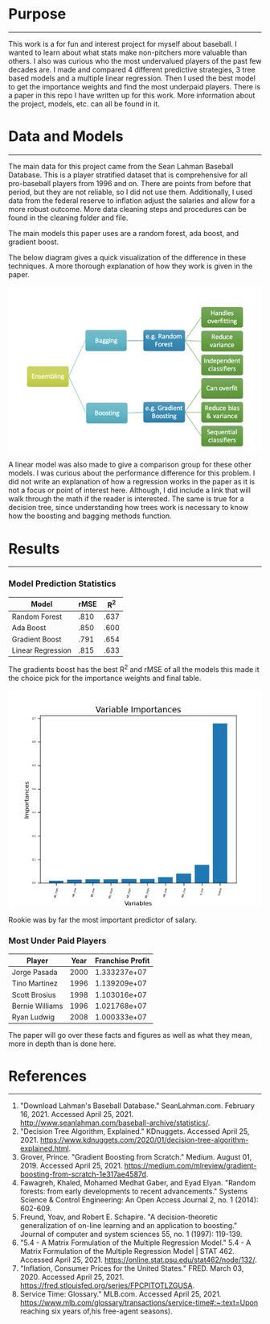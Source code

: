 # Purpose

---

This work is a for fun and interest project for myself about baseball. I wanted to learn about what stats make non-pitchers 
more valuable than others. I also was curious who the most undervalued players of the past few decades are. I made and 
compared 4 different predictive strategies, 3 tree based models and a multiple linear regression. Then I used
the best model to get the importance weights and find the most underpaid players. There is a paper in this repo I have written up for this work.
More information about the project, models, etc. can all be found in it. 



# Data and Models

---

The main data for this project came from the Sean Lahman Baseball Database. This is a player stratified dataset that 
is comprehensive for all pro-baseball players from 1996 and on. There are points from before that period, but they are 
not reliable, so I did not use them. Additionally, I used data from the federal reserve to inflation adjust the salaries and 
allow for a more robust outcome. More data cleaning steps and procedures can be found in the cleaning folder and file. 

The main models this paper uses are a random forest, ada boost, and gradient boost. 

The below diagram gives a quick visualization of the difference in these techniques. A more thorough explanation of how
they work is given in the paper. 

![img_2.png](images/boost_bag.png)

A linear model was also made to give a comparison group for these other models. I was curious about the performance
difference for this problem. I did not write an explanation of how a regression works in the paper as it is not a focus
or point of interest here. Although, I did include a link that will walk through the math if the reader is interested. 
The same is true for a decision tree, since understanding how trees work is necessary to know how the boosting and bagging
methods function.

# Results

---

### Model Prediction Statistics
|Model | rMSE | R<sup>2</sup> | 
|------|---------|-----------|
|Random Forest|.810 |.637|
|Ada Boost	|.850|	.600|
|Gradient Boost|	.791|	.654|
|Linear Regression|	.815|	.633|

The gradients boost has the best R<sup>2</sup> and rMSE of all the models
this made it the choice pick for the importance weights and final table.

![img_1.png](images/importance_weights.jpg)

Rookie was by far the most important predictor of salary.

### Most Under Paid Players

|Player  | Year |Franchise Profit|
|----------|-------|-------------|
|Jorge Pasada|2000  |1.333237e+07|
|Tino Martinez|1996  |1.139209e+07|
|Scott Brosius|1998  |1.103016e+07|
|Bernie Williams|1996  |1.021768e+07|
|Ryan Ludwig|2008  |1.000333e+07|

The paper will go over these facts and figures as well as what they mean, more in depth than is done here. 


# References

---
1. "Download Lahman's Baseball Database." SeanLahman.com. February 16, 2021. Accessed April 25, 2021. http://www.seanlahman.com/baseball-archive/statistics/.
2. "Decision Tree Algorithm, Explained." KDnuggets. Accessed April 25, 2021. https://www.kdnuggets.com/2020/01/decision-tree-algorithm-explained.html.
3. Grover, Prince. "Gradient Boosting from Scratch." Medium. August 01, 2019. Accessed April 25, 2021. https://medium.com/mlreview/gradient-boosting-from-scratch-1e317ae4587d.
4. Fawagreh, Khaled, Mohamed Medhat Gaber, and Eyad Elyan. "Random forests: from early developments to recent advancements." Systems Science & Control Engineering: An Open Access Journal 2, no. 1 (2014): 602-609.
5. Freund, Yoav, and Robert E. Schapire. "A decision-theoretic generalization of on-line learning and an application to boosting." Journal of computer and system sciences 55, no. 1 (1997): 119-139.
6. "5.4 - A Matrix Formulation of the Multiple Regression Model." 5.4 - A Matrix Formulation of the Multiple Regression Model | STAT 462. Accessed April 25, 2021. https://online.stat.psu.edu/stat462/node/132/.
7. "Inflation, Consumer Prices for the United States." FRED. March 03, 2020. Accessed April 25, 2021. https://fred.stlouisfed.org/series/FPCPITOTLZGUSA.
8. Service Time: Glossary." MLB.com. Accessed April 25, 2021. https://www.mlb.com/glossary/transactions/service-time#:~:text=Upon reaching six years of,his free-agent seasons).





